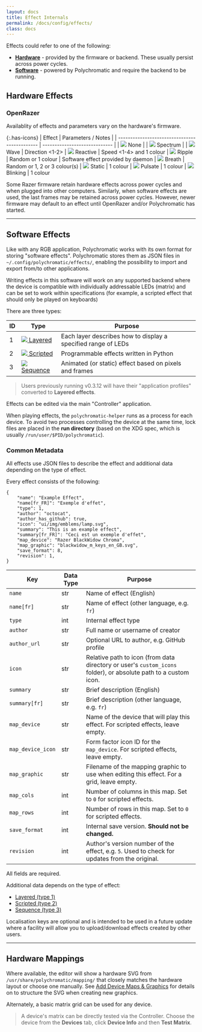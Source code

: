 ```yaml
---
layout: docs
title: Effect Internals
permalink: /docs/config/effects/
class: docs
---
```


Effects could refer to one of the following:

* **[Hardware](#hardware-effects)** - provided by the firmware or backend. These usually persist across power cycles.
* **[Software](#software-effects)** - powered by Polychromatic and require the backend to be running.

## Hardware Effects

### OpenRazer

Availablity of effects and parameters vary on the hardware's firmware.

{:.has-icons}
| Effect                                        | Parameters / Notes            |
| --------------------------------------------- | ----------------------------- |
| ![](/assets/img/docs/effects/none.svg) None   |
| ![](/assets/img/docs/effects/spectrum.svg) Spectrum |
| ![](/assets/img/docs/effects/wave.svg) Wave | Direction <1-2>
| ![](/assets/img/docs/effects/reactive.svg) Reactive | Speed <1-4> and 1 colour
| ![](/assets/img/docs/effects/ripple.svg) Ripple | Random or 1 colour | Software effect provided by daemon
| ![](/assets/img/docs/effects/breath.svg) Breath | Random or 1, 2 or 3 colour(s)
| ![](/assets/img/docs/effects/static.svg) Static | 1 colour
| ![](/assets/img/docs/effects/pulsate.svg) Pulsate | 1 colour
| ![](/assets/img/docs/effects/blinking.svg) Blinking | 1 colour

Some Razer firmware retain hardware effects across power cycles and when plugged into
other computers. Similarly, when software effects are used, the last frames may
be retained across power cycles. However, newer firmware may default to an effect
until OpenRazer and/or Polychromatic has started.


---

## Software Effects

Like with any RGB application, Polychromatic works with its own format for
storing "software effects". Polychromatic stores them as JSON files in
`~/.config/polychromatic/effects/`, enabling the possibility to import
and export from/to other applications.

Writing effects in this software will work on any supported backend where the
device is compatible with individually addressable LEDs (matrix) and can be
set to work within specifications (for example, a scripted effect that
should only be played on keyboards)

There are three types:

| ID | Type                                                      | Purpose                   |
| -- | --------------------------------------------------------- | ------------------------- |
| 1  | [![](/assets/fa/effects/layered.svg) Layered](layered/)    | Each layer describes how to display a specified range of LEDs
| 2  | [![](/assets/fa/effects/scripted.svg) Scripted](scripted/) | Programmable effects written in Python
| 3  | [![](/assets/fa/effects/sequence.svg) Sequence](sequence/) | Animated (or static) effect based on pixels and frames


> Users previously running v0.3.12 will have their "application profiles"
> converted to **Layered effects**.

Effects can be edited via the main "Controller" application.

When playing effects, the `polychromatic-helper` runs as a process for each device.
To avoid two processes controlling the device at the same time,
lock files are placed in the **run directory** (based on the XDG spec, which is
usually `/run/user/$PID/polychromatic`).


### Common Metadata

All effects use JSON files to describe the effect and additional data depending
on the type of effect.

Every effect consists of the following:

```
{
    "name": "Example Effect",
    "name[fr_FR]": "Exemple d'effet",
    "type": 1,
    "author": "octocat",
    "author_has_github": true,
    "icon": "ui/img/emblems/lamp.svg",
    "summary": "This is an example effect",
    "summary[fr_FR]": "Ceci est un exemple d'effet",
    "map_device": "Razer BlackWidow Chroma",
    "map_graphic": "blackwidow_m_keys_en_GB.svg",
    "save_format": 8,
    "revision": 1,
}
```

| Key           | Data Type | Purpose                                       |
| ------------- | --------- | --------------------------------------------- |
| `name`        | str       | Name of effect (English)
| `name[fr]`    | str       | Name of effect (other language, e.g. `fr`)
| `type`        | int       | Internal effect type
| `author`      | str       | Full name or username of creator
| `author_url`  | str       | Optional URL to author, e.g. GitHub profile
| `icon`        | str       | Relative path to icon (from data directory or user's `custom_icons` folder), or absolute path to a custom icon.
| `summary`     | str       | Brief description (English)
| `summary[fr]` | str       | Brief description (other language, e.g. `fr`)
| `map_device`  | str       | Name of the device that will play this effect. For scripted effects, leave empty.
| `map_device_icon`  | str  | Form factor icon ID for the `map_device`. For scripted effects, leave empty.
| `map_graphic` | str       | Filename of the mapping graphic to use when editing this effect. For a grid, leave empty.
| `map_cols`    | int       | Number of columns in this map. Set to `0` for scripted effects.
| `map_rows`    | int       | Number of rows in this map. Set to `0` for scripted effects.
| `save_format` | int       | Internal save version. **Should not be changed.**
| `revision`    | int       | Author's version number of the effect, e.g. `5`. Used to check for updates from the original.

All fields are required.

Additional data depends on the type of effect:

* [Layered (type 1)](layered/#additional-metadata)
* [Scripted (type 2)](scripted/#additional-metadata)
* [Sequence (type 3)](sequence/#additional-metadata)

Localisation keys are optional and is intended to be used in a future update
where a facility will allow you to upload/download effects created by other users.

---

## Hardware Mappings

Where available, the editor will show a hardware SVG from
`/usr/share/polychromatic/mapping/` that closely matches the hardware
layout or choose one manually. See [Add Device Maps & Graphics](/docs/devicemaps/)
for details on to structure the SVG when creating new graphics.

Alternately, a basic matrix grid can be used for any device.

> A device's matrix can be directly tested via the Controller. Choose the device
from the **Devices** tab, click **Device Info** and then **Test Matrix**.
